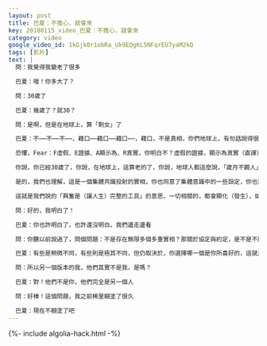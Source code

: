 ```yaml
---
layout: post
title: 巴夏：不擔心，就會來
key: 20180115_video_巴夏：不擔心，就會來
category: video
google_video_id: 1kGjk0r1obRa_Uk9EOgKL5NFqrEU7yaM2kQ
tags: [影片]
text: |
  問：我覺得我變老了很多

  巴夏：哦！你多大了？

  問：30歲了

  巴夏：幾歲了？就30？

  問：是啊，但是在地球上，算「剩女」了

  巴夏：不⋯⋯不⋯⋯不⋯⋯，藉口⋯⋯藉口⋯⋯藉口⋯⋯，藉口，不是真相，你們地球上，有句話說得很有智慧：你知道不？

  恐懼，Fear：F虛假、E證據、A顯示為、R真實，你明白不？虛假的證據，顯示為真實（直譯）

  你說，你已經30歲了，你說，在地球上，這算老的了，你說，地球人都這麼說，「歲月不饒人」「你最好盡快結婚」「要不然變成剩女，你就沒人要了」，這些都毫無道理（都是屁話）

  是的，我們也理解，這是一個集體共識投射的實相，你也同意了集體意識中的一些設定，你也遵守部分規則，就是那些大眾的、通用的設定與規則，但並不意味著，每一條都要應用到你身上，而且只要你允許自己，做完整的、真實的自己，那麼你生活所需的一切，所有與你人生相關的（人事物），都會出現在你生命中，因為它們無法不到來。

  這就是我們說的「興奮是（讓人生）完整的工具」的意思，一切相關的，都會顯化（發生），如果有例外，那隻可能是這種情況：所有的你們達成的協定，所有的你們設好的約定，只要你不擔心它們，它們就不會「毀約」（直譯：你就會保持它們），所有該發生的，都會按照你設定的，在完美時刻發生，這些設定，包括你投胎前的，以及人生過程中的，唯一「毀約」的做法，就是花時間、心思、能量，在那裡擔心你會「毀約」（原意：錯過約定），你也是這麼錯過時機的，就是花時間、心思、能量，擔心你會錯過時機，這是錯過你時機的唯一做法，如果你不擔心你會錯過時機，你就不可能錯過

  問：好的，我明白了！

  巴夏：你也許明白了，也許還沒明白，我們邊走邊看

  問：你聽以前說過了，問個問題：不是存在無限多個多重實相？那關於協定與約定，是不是不同的實相，有著不同的協定與約定？

  巴夏：有些是稍微不同，有些則是極其不同，但仍取決於，你選擇哪一個是你所喜好的，這就是你，如何通過做完整的自己，把自己擺放到人生的康莊大道上，並且很清楚地知道：無論發生什麼事，肯定與你有關，都是你，這個獨一無二的意識，獨一無二的視角，經歷這段人生所需要的，從而能使得你內在的圓滿的狀態，在外在投射出「圓滿之境」

  問：所以另一個版本的我，他們其實不是我，是嗎？

  巴夏：對！他們不是你，他們完全是另一個人

  問：好棒！這個問題，我之前稀里糊塗了很久

  巴夏：現在不糊塗了吧
---
```


{%- include algolia-hack.html -%}

